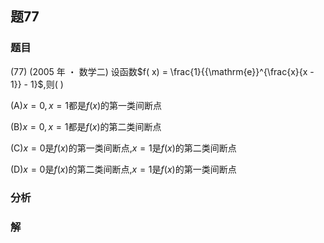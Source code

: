 ## 题77
### 题目
(77) (2005 年 ・ 数学二) 设函数$f( x)  = \frac{1}{{\mathrm{e}}^{\frac{x}{x - 1}} - 1}$,则(   )

(A)$x = 0, x = 1$都是$f( x)$的第一类间断点

(B)$x = 0, x = 1$都是$f( x)$的第二类间断点

(C)$x = 0$是$f( x)$的第一类间断点,$x = 1$是$f( x)$的第二类间断点

(D)$x = 0$是$f( x)$的第二类间断点,$x = 1$是$f( x)$的第一类间断点
### 分析

### 解